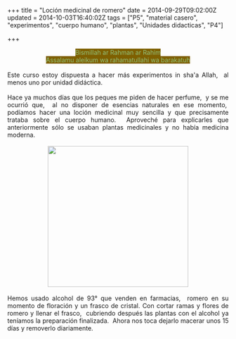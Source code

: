 +++
title = "Loción medicinal de romero"
date = 2014-09-29T09:02:00Z
updated = 2014-10-03T16:40:02Z
tags = ["P5", "material casero", "experimentos", "cuerpo humano", "plantas", "Unidades didacticas", "P4"]

+++

<div dir="ltr" style="text-align: left;" trbidi="on"><div style="text-align: center;"><span style="background-color: #7f6000;"><span style="color: #93c47d;">Bismillah ar Rahman ar Rahim<br />Assalamu aleikum wa rahamatullahi wa barakatuh</span></span></div><br /><div style="text-align: justify;">Este curso estoy dispuesta a hacer más experimentos in sha'a Allah,&nbsp; al menos uno por unidad didáctica. </div><br /><div style="text-align: justify;">Hace ya muchos días que los peques me piden de hacer perfume,&nbsp; y se me ocurrió que,&nbsp; al no disponer de esencias naturales en ese momento,&nbsp; podíamos hacer una loción medicinal muy sencilla y que precisamente trataba sobre el cuerpo humano.&nbsp; Aproveché para explicarles que anteriormente sólo se usaban plantas medicinales y no había medicina moderna. </div><br /><div class="separator" style="clear: both; text-align: center;"><a href="http://lh4.ggpht.com/-QjwqzinqlgM/VCkEEHF2WWI/AAAAAAAAG4w/RI4M4Y6_5Pw/s1600/2014-09-26-14-41-57_deco.jpg" imageanchor="1" style="margin-left: 1em; margin-right: 1em;"> <img border="0" src="http://lh4.ggpht.com/-QjwqzinqlgM/VCkEEHF2WWI/AAAAAAAAG4w/RI4M4Y6_5Pw/s640/2014-09-26-14-41-57_deco.jpg" height="320" width="320" /></a> </div><br /><div style="text-align: justify;">Hemos usado alcohol de 93° que venden en farmacias,&nbsp; romero en su momento de floración y un frasco de cristal. Con cortar ramas y flores de romero y llenar el frasco,&nbsp; cubriendo después las plantas con el alcohol ya teníamos la preparación finalizada.&nbsp; Ahora nos toca dejarlo macerar unos 15 días y removerlo diariamente.<br /></div></div>
